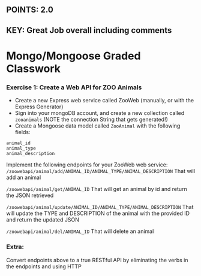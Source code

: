 ## POINTS: 2.0
## KEY: Great Job overall including comments

# Mongo/Mongoose Graded Classwork

### Exercise 1: Create a Web API for ZOO Animals

* Create a new Express web service called ZooWeb (manually, or with the Express Generator)
* Sign into your mongoDB account, and create a new collection called ```zooanimals``` (NOTE the connection String that gets generated!)
* Create a Mongoose data model called ```ZooAnimal``` with the following fields:

```
animal_id
animal_type
animal_description
```
Implement the following endpoints for your ZooWeb web service:
```/zoowebapi/animal/add/ANIMAL_ID/ANIMAL_TYPE/ANIMAL_DESCRIPTION``` That will add an animal

```/zoowebapi/animal/get/ANIMAL_ID``` That will get an animal by id and return the JSON retrieved

```/zoowebapi/animal/update/ANIMAL_ID/ANIMAL_TYPE/ANIMAL_DESCRIPTION``` That will update the TYPE and DESCRIPTION of the animal with the provided ID and return the updated JSON

```/zoowebapi/animal/del/ANIMAL_ID``` That will delete an animal


### Extra:
Convert endpoints above to a true RESTful API by eliminating the verbs in the endpoints and using HTTP 










